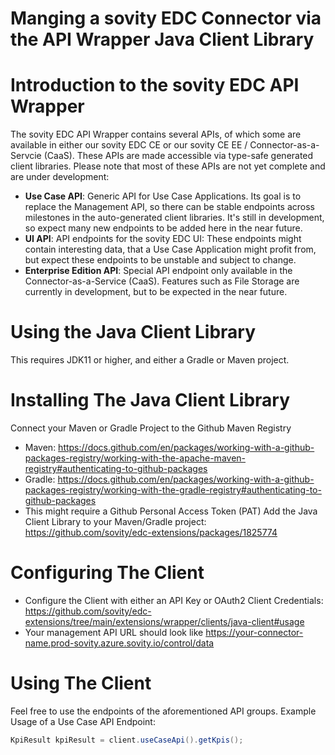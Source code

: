 Manging a sovity EDC Connector via the API Wrapper Java Client Library
========

Introduction to the sovity EDC API Wrapper
========
The sovity EDC API Wrapper contains several APIs, of which some are available in either our sovity EDC CE or our sovity CE EE / Connector-as-a-Servcie (CaaS). These APIs are made accessible via type-safe generated client libraries. Please note that most of these APIs are not yet complete and are under development:
- **Use Case API**: Generic API for Use Case Applications. Its goal is to replace the Management API, so there can be stable endpoints across milestones in the auto-generated client libraries. It's still in development, so expect many new endpoints to be added here in the near future.
- **UI API**: API endpoints for the sovity EDC UI: These endpoints might contain interesting data, that a Use Case Application might profit from, but expect these endpoints to be unstable and subject to change.
- **Enterprise Edition API**: Special API endpoint only available in the Connector-as-a-Service (CaaS). Features such as File Storage are currently in development, but to be expected in the near future.

Using the Java Client Library
========
This requires JDK11 or higher, and either a Gradle or Maven project.

Installing The Java Client Library
========
Connect your Maven or Gradle Project to the Github Maven Registry
- Maven: https://docs.github.com/en/packages/working-with-a-github-packages-registry/working-with-the-apache-maven-registry#authenticating-to-github-packages
- Gradle: https://docs.github.com/en/packages/working-with-a-github-packages-registry/working-with-the-gradle-registry#authenticating-to-github-packages
- This might require a Github Personal Access Token (PAT)
Add the Java Client Library to your Maven/Gradle project: https://github.com/sovity/edc-extensions/packages/1825774

Configuring The Client
========
- Configure the Client with either an API Key or OAuth2 Client Credentials: https://github.com/sovity/edc-extensions/tree/main/extensions/wrapper/clients/java-client#usage
- Your management API URL should look like https://your-connector-name.prod-sovity.azure.sovity.io/control/data

Using The Client
========
Feel free to use the endpoints of the aforementioned API groups.
Example Usage of a Use Case API Endpoint:
```java
KpiResult kpiResult = client.useCaseApi().getKpis();
```
